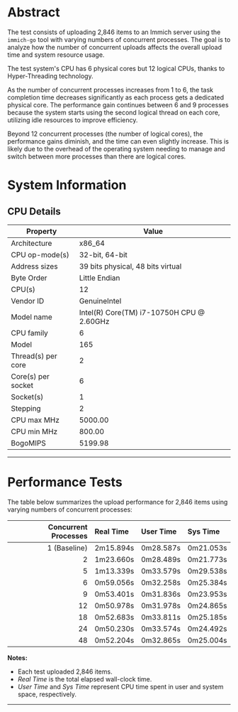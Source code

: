 # Abstract 

The test  consists of uploading 2,846 items to an Immich server using the `immich-go` tool with varying numbers of concurrent processes. The goal is to analyze how the number of concurrent uploads affects the overall upload time and system resource usage.

The test system's CPU has 6 physical cores but 12 logical CPUs, thanks to Hyper-Threading technology.

As the number of concurrent processes increases from 1 to 6, the task completion time decreases significantly as each process gets a dedicated physical core. The performance gain continues between 6 and 9 processes because the system starts using the second logical thread on each core, utilizing idle resources to improve efficiency.

Beyond 12 concurrent processes (the number of logical cores), the performance gains diminish, and the time can even slightly increase. This is likely due to the overhead of the operating system needing to manage and switch between more processes than there are logical cores.
            
            
# System Information

## CPU Details

| Property            | Value                                         |
|---------------------|-----------------------------------------------|
| Architecture        | x86_64                                        |
| CPU op-mode(s)      | 32-bit, 64-bit                                |
| Address sizes       | 39 bits physical, 48 bits virtual             |
| Byte Order          | Little Endian                                 |
| CPU(s)              | 12                                            |
| Vendor ID           | GenuineIntel                                  |
| Model name          | Intel(R) Core(TM) i7-10750H CPU @ 2.60GHz     |
| CPU family          | 6                                             |
| Model               | 165                                           |
| Thread(s) per core  | 2                                             |
| Core(s) per socket  | 6                                             |
| Socket(s)           | 1                                             |
| Stepping            | 2                                             |
| CPU max MHz         | 5000.00                                       |
| CPU min MHz         | 800.00                                        |
| BogoMIPS            | 5199.98                                       |

---

# Performance Tests

The table below summarizes the upload performance for 2,846 items using varying numbers of concurrent processes:

| Concurrent Processes | Real Time   | User Time   | Sys Time    |
|---------------------:|:-----------|:------------|:------------|
| 1 (Baseline)         | 2m15.894s  | 0m28.587s   | 0m21.053s   |
| 2                    | 1m23.660s  | 0m28.489s   | 0m21.773s   |
| 5                    | 1m13.339s  | 0m33.579s   | 0m29.538s   |
| 6                    | 0m59.056s  | 0m32.258s   | 0m25.384s   |
| 9                    | 0m53.401s  | 0m31.836s   | 0m23.953s   |
| 12                   | 0m50.978s  | 0m31.978s   | 0m24.865s   |
| 18                   | 0m52.683s  | 0m33.811s   | 0m25.185s   |
| 24                   | 0m50.230s  | 0m33.574s   | 0m24.492s   |
| 48                   | 0m52.204s  | 0m32.865s   | 0m25.004s   |

**Notes:**
- Each test uploaded 2,846 items.
- *Real Time* is the total elapsed wall-clock time.
- *User Time* and *Sys Time* represent CPU time spent in user and system space, respectively.

---

